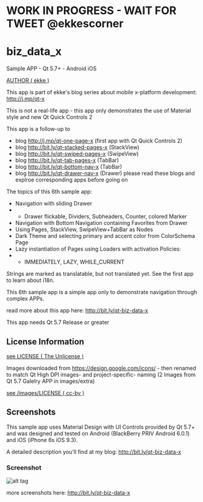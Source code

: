 # WORK IN PROGRESS - WAIT FOR TWEET @ekkescorner
# biz_data_x
Sample APP - Qt 5.7+ - Android iOS

[AUTHOR ( ekke )](AUTHOR.md)

This app is part of ekke's blog series about mobile x-platform development:
http://j.mp/qt-x

This is not a real-life app - this app only demonstrates the use of Material style and new Qt Quick Controls 2

This app is a follow-up to
* blog http://j.mp/qt-one-page-x (first app with Qt Quick Controls 2)
* blog http://bit.ly/qt-stacked-pages-x (StackView)
* blog http://bit.ly/qt-swiped-pages-x (SwipeView)
* blog http://bit.ly/qt-tab-pages-x (TabBar)
* blog http://bit.ly/qt-bottom-nav-x (TabBar)
* blog http://bit.ly/qt-drawer-nav-x (Drawer)
please read these blogs and explroe corresponding apps before going on

The topics of this 6th sample app:

* Navigation with sliding Drawer
* - Drawer flickable, Dividers, Subheaders, Counter, colored Marker
* Navigation with Bottom Navigation containing Favorites from Drawer
* Using Pages, StackView, SwipeView+TabBar as Nodes
* Dark Theme and selecting primary and accent color from ColorSchema Page
* Lazy instantiation of Pages using Loaders with activation Policies:
* - IMMEDIATELY, LAZY, WHILE_CURRENT

Strings are marked as translatable, but not translated yet. See the first app to learn about i18n.

This 6th sample app is a simple app only to demonstrate navigation through complex APPs.
 
read more about this app here:
http://bit.ly/qt-biz-data-x

This app needs Qt 5.7 Release or greater

## License Information
[see LICENSE ( The Unlicense )](LICENSE)

Images downloaded from https://design.google.com/icons/ - then renamed to match Qt High DPI images- and project-specific- naming
(2 Images from Qt 5.7 Galelry APP in images/extra)

[see /images/LICENSE ( cc-by )](images/LICENSE)

## Screenshots
This sample app uses Material Design with UI Controls provided by Qt 5.7+ and was designed and tested on Android (BlackBerry PRIV Android 6.0.1) and iOS (iPhone 6s iOS 9.3).

A detailed description you'll find at my blog: http://bit.ly/qt-biz-data-x

### Screenshot
![alt tag](https://appbus.files.wordpress.com/2016/07/orderlist.png  "Screenshot Android Portrait")

more screenshots here:
http://bit.ly/qt-biz-data-x
